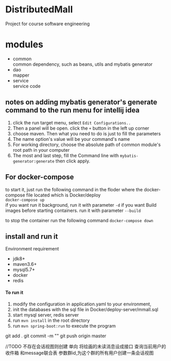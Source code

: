 # DistributedMall
Project for course software engineering

# modules
- common   
    common dependency, such as beans, utils and mybatis generator
- dao  
    mapper
- service  
    service code


## notes on adding mybatis generator's generate command to the run menu for intellij idea

1. click the run target menu, select `Edit Configurations..`
2. Then a panel will be open. click the `+` button in the left up corner
3. choose maven. Then what you need to do is just to fill the parameters
4. The name option's value will be your command's name
5. For working directory, choose the absolute path of common module's root 
path in your computer
6. The most and last step, fill the Command line with `mybatis-generator:generate`
then click apply. 


## For docker-compose

to start it, just run the following command in the floder where the docker-compose file located
which is Docker/deploy  
`docker-compose up`  
if you want run it background, run it with parameter `-d`
if you want Build images before starting containers.
run it with parameter `--build`

to stop the container
run the following command
`docker-compose down` 




## install and run it
Environment requirement
- jdk8+
- maven3.6+
- mysql5.7+
- docker
- redis  
#### To run it
1. modify the configuration in application.yaml to your
environment, 
2. init the databases with the sql file in Docker/deploy-server/mmall.sql
3. start mysql server, redis server
4. run `mvn install` in the root directory
5. run `mvn spring-boot:run` to execute the program


git add .
git commit -m ""
git push origin master

//TODO 不存在会话视图则创建 单向
将绘画的未读消息设成接口
查询当前用户的收件箱 和message联合表
参数群id,为这个群的所有用户创建一条会话视图
